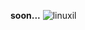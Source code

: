 <b>soon...</b>
<img src="https://siasky.net/fAGDN9wfyejR3vtdnjzZVguNQABe7fDB0gguBjF0DF3WjQ" alt="linuxil">
